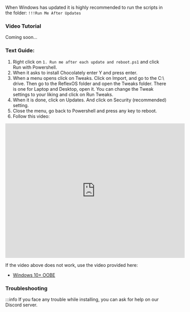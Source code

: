 When Windows has updated it is highly recommended to run the scripts in the folder: ``!!!Run Me After Updates``

### Video Tutorial

Coming soon...

### Text Guide:

1. Right click on ``1. Run me after each update and reboot.ps1`` and click Run with Powershell.
2. When it asks to install Chocolately enter Y and press enter.
3. When a menu opens click on Tweaks. Click on Import, and go to the C:\ drive. Then go to the ReflexOS folder and open the Tweaks folder. There is one for Laptop and Desktop, open it. You can change the Tweak settings to your liking and click on Run Tweaks.
4. When it is done, click on Updates. And click on Security (recommended) setting.
5. Close the menu, go back to Powershell and press any key to reboot.
6. Follow this video:
<iframe src="https://streamable.com/e/21wdvv?loop=0" width="560" height="420" frameborder="0" allowfullscreen></iframe>
    
If the video above does not work, use the video provided here:
    
- [Windows 10+ OOBE](https://raw.githubusercontent.com/amitxv/PC-Tuning/main/media/oobe-windows10+-example.mp4)

### Troubleshooting

:::info
If you face any trouble while installing, you can ask for help on our Discord server.